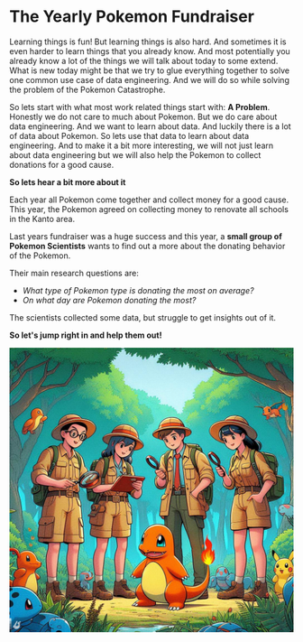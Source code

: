 # The Yearly Pokemon Fundraiser

Learning things is fun! But learning things is also hard. And sometimes it is even harder to learn things that you already know. And most potentially you already know a lot of the things we will talk about today to some extend. What is new today might be that we try to glue everything together to solve one common use case of data engineering. And we will do so while solving the problem of the Pokemon Catastrophe.


So lets start with what most work related things start with: **A Problem**. Honestly we do not care to much about Pokemon. But we do care about data engineering. And we want to learn about data. And luckily there is a lot of data about Pokemon. So lets use that data to learn about data engineering. And to make it a bit more interesting, we will not just learn about data engineering but we will also help the Pokemon to collect donations for a good cause.

**So lets hear a bit more about it** 

 Each year all Pokemon come together and collect money for a good cause. This year, the Pokemon agreed on collecting money to renovate all schools in the Kanto area.

 Last years fundraiser was a huge success and this year, a **small group of Pokemon Scientists** wants to find out a more about the donating behavior of the Pokemon. 

 Their main research questions are: 

 - *What type of Pokemon type is donating the most on average?*
 - *On what day are Pokemon donating the most?*

 The scientists collected some data, but struggle to get insights out of it. 
 
 **So let's jump right in and help them out!**

![pokemon-researcher](../assets/img/pokemon_researcher.jpeg) 



